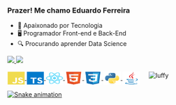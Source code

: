 ### Prazer! Me chamo Eduardo Ferreira


- 💖 Apaixonado por Tecnologia
- 🖥️ Programador Front-end e Back-End
- 🔍 Procurando aprender Data Science

<div>
  <a href="https://github.com/rafaballerini">
  <img height="180em" src="https://github-readme-stats.vercel.app/api?username=cadu77&show_icons=true&theme=radical&include_all_commits=true&count_private=true"/>
  <img height="180em" src="https://github-readme-stats.vercel.app/api/top-langs/?username=cadu77&layout=compact&langs_count=7&theme=tokyonight"/>
</div>
  
  
<div style="display: inline_block"><br>
  <img align="center" alt="Cadu-Js" height="30" width="40" src="https://raw.githubusercontent.com/devicons/devicon/master/icons/javascript/javascript-plain.svg">
  <img align="center" alt="Cadu-Ts" height="30" width="40" src="https://raw.githubusercontent.com/devicons/devicon/master/icons/typescript/typescript-plain.svg">
  <img align="center" alt="Cadu-React" height="30" width="40" src="https://raw.githubusercontent.com/devicons/devicon/master/icons/react/react-original.svg">
  <img align="center" alt="Cadu-HTML" height="30" width="40" src="https://raw.githubusercontent.com/devicons/devicon/master/icons/html5/html5-original.svg">
  <img align="center" alt="Cadu-CSS" height="30" width="40" src="https://raw.githubusercontent.com/devicons/devicon/master/icons/css3/css3-original.svg">
  <img align="center" alt="Cadu-Python" height="30" width="40" src="https://raw.githubusercontent.com/devicons/devicon/master/icons/python/python-original.svg">
  <img align="center" alt="Cadu-Java" height="30" width="40" src="https://raw.githubusercontent.com/devicons/devicon/master/icons/java/java-original.svg">
  
  <img align="right" alt="luffy" height="200" width="180" src="https://media.tenor.com/images/9ff03b679bf96782b7ff1fb4089ad7e9/tenor.gif">
</div>
  
  ![Snake animation](https://github.com/rafaballerini/cadu77/blob/output/github-contribution-grid-snake.svg)
  
